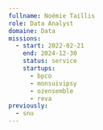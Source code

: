 ```yaml
---
fullname: Noémie Taillis
role: Data Analyst
domaine: Data
missions:
  - start: 2022-02-21
    end: 2024-12-30
    status: service
    startups:
      - bpco
      - monsuivipsy
      - ozensemble
      - reva
previously:
  - snu
---
```

